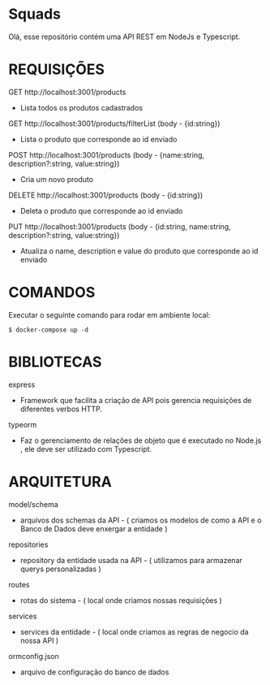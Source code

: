 # Squads

Olá, esse repositório contém uma API REST em NodeJs e Typescript.


# REQUISIÇÕES

  GET http://localhost:3001/products
  - Lista todos os produtos cadastrados
  

  GET http://localhost:3001/products/filterList (body - {id:string})
  - Lista o produto que corresponde ao id enviado
  

  POST http://localhost:3001/products (body - {name:string, description?:string, value:string})
  - Cria um novo produto
  

  DELETE http://localhost:3001/products (body - {id:string})
  - Deleta o produto que corresponde ao id enviado
  

  PUT http://localhost:3001/products (body - {id:string, name:string, description?:string, value:string})
  - Atualiza o name, description e value do produto que corresponde ao id enviado 
  


# COMANDOS

  Executar o seguinte comando para rodar em ambiente local:
  
    $ docker-compose up -d
    
    
    
# BIBLIOTECAS

  express
  - Framework que facilita a criação de API pois gerencia requisições de diferentes verbos HTTP.
    
  typeorm
  - Faz o gerenciamento de relações de objeto que é executado no Node.js , ele deve ser utilizado com Typescript.
    
    
    
# ARQUITETURA
  
  model/schema
  - arquivos dos schemas da API - ( criamos os modelos de como a API e o Banco de Dados deve enxergar a entidade )
  
  repositories
  - repository da entidade usada na API - ( utilizamos para armazenar querys personalizadas )
    
  routes
  - rotas do sistema - ( local onde criamos nossas requisições )
    
  services
  - services da entidade - ( local onde criamos as regras de negocio da nossa API )
    
  ormconfig.json
  - arquivo de configuração do banco de dados
  
  
  
  

